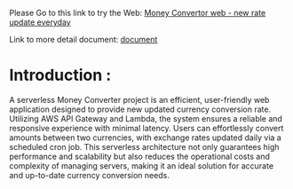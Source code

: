 Please Go to this link to try the Web: [Money Convertor web - new rate update everyday](djf4coxk6u649.cloudfront.net/MoneyConvertor/index.html)

Link to more detail document: [document](https://dev.haihoang.org/blogs/Project-serverless-curency-convertor)

# Introduction : 
A serverless Money Converter project is an efficient, user-friendly web application designed to provide new updated currency conversion rate. Utilizing AWS API Gateway and Lambda, the system ensures a reliable and responsive experience with minimal latency. Users can effortlessly convert amounts between two currencies, with exchange rates updated daily via a scheduled cron job. This serverless architecture not only guarantees high performance and scalability but also reduces the operational costs and complexity of managing servers, making it an ideal solution for accurate and up-to-date currency conversion needs.
